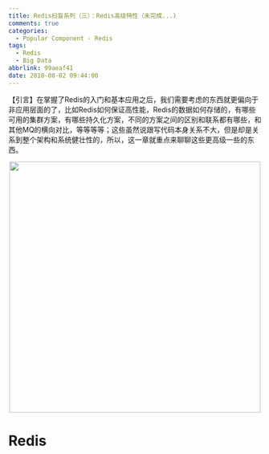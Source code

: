```yaml
---
title: Redis扫盲系列（三）：Redis高级特性（未完成...)
comments: true
categories:
  - Popular Component - Redis
tags:
  - Redis
  - Big Data
abbrlink: 99aeaf41
date: 2018-08-02 09:44:00
---
```

【引言】在掌握了Redis的入门和基本应用之后，我们需要考虑的东西就更偏向于非应用层面的了，比如Redis如何保证高性能，Redis的数据如何存储的，有哪些可用的集群方案，有哪些持久化方案，不同的方案之间的区别和联系都有哪些，和其他MQ的横向对比，等等等等；这些虽然说跟写代码本身关系不大，但是却是关系到整个架构和系统健壮性的，所以，这一章就重点来聊聊这些更高级一些的东西。
<div align=center><img src="/img/2018/2018-08-02-04.jpg" width="500"/></div>
<!-- more -->

# Redis

## 